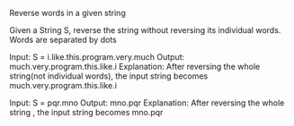 Reverse words in a given string

Given a String S, reverse the string without reversing its individual words. Words are separated by dots

Input:
S = i.like.this.program.very.much
Output: much.very.program.this.like.i
Explanation: After reversing the whole
string(not individual words), the input
string becomes
much.very.program.this.like.i

Input:
S = pqr.mno
Output: mno.pqr
Explanation: After reversing the whole
string , the input string becomes
mno.pqr